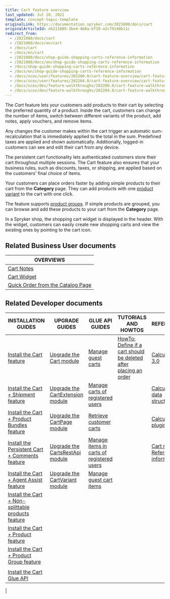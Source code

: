 ```yaml
---
title: Cart feature overview
last_updated: Jul 20, 2021
template: concept-topic-template
originalLink: https://documentation.spryker.com/2021080/docs/cart
originalArticleId: eb211809-3be4-4b8a-bf28-a2c79140b11c
redirect_from:
  - /2021080/docs/cart
  - /2021080/docs/en/cart
  - /docs/cart
  - /docs/en/cart
  - /2021080/docs/shop-guide-shopping-carts-reference-information
  - /2021080/docs/en/shop-guide-shopping-carts-reference-information
  - /docs/shop-guide-shopping-carts-reference-information
  - /docs/en/shop-guide-shopping-carts-reference-information
  - /docs/scos/user/features/202200.0/cart-feature-overview/cart-feature-overview.html
  - /docs/scos/user/features/202204.0/cart-feature-overview/cart-feature-overview.html
  - /docs/scos/dev/feature-walkthroughs/202200.0/cart-feature-walkthrough/cart-feature-walkthrough.html  
  - /docs/scos/dev/feature-walkthroughs/202204.0/cart-feature-walkthrough/cart-feature-walkthrough.html    
---
```


The *Cart* feature lets your customers add products to their cart by selecting the preferred quantity of a product. Inside the cart, customers can change the number of items, switch between different variants of the product, add notes, apply vouchers, and remove items.

Any changes the customer makes within the cart trigger an automatic sum-recalculation that is immediately applied to the total in the sum. Predefined taxes are applied and shown automatically. Additionally, logged-in customers can see and edit their cart from any device.  

The persistent cart functionality lets authenticated customers store their cart throughout multiple sessions. The Cart feature also ensures that your business rules, such as discounts, taxes, or shipping, are applied based on the customers' final choice of items.

Your customers can place orders faster by adding simple products to their cart from the **Category** page. They can add products with one [product variant](/docs/pbc/all/product-information-management/{{site.version}}/base-shop/feature-overviews/product-feature-overview/product-feature-overview.html) to the cart with one click.

The feature supports [product groups](/docs/pbc/all/product-information-management/{{site.version}}/base-shop/feature-overviews/product-groups-feature-overview.html). If simple products are grouped, you can browse and add these products to your cart from the **Category** page.

In a Spryker shop, the shopping cart widget is displayed in the header. With the widget, customers can easily create new shopping carts and view the existing ones by pointing to the cart icon.

## Related Business User documents

|OVERVIEWS|
|---|
| [Cart Notes](/docs/pbc/all/cart-and-checkout/{{site.version}}/base-shop/cart-feature-overview/cart-notes-overview.html)  |
| [Cart Widget](/docs/pbc/all/cart-and-checkout/{{site.version}}/base-shop/cart-feature-overview/cart-widget-overview.html)  |
| [Quick Order from the Catalog Page](/docs/pbc/all/cart-and-checkout/{{site.version}}/base-shop/cart-feature-overview/quick-order-from-the-catalog-page-overview.html)   |

## Related Developer documents

|INSTALLATION GUIDES  | UPGRADE GUIDES | GLUE API GUIDES | TUTORIALS AND HOWTOS | REFERENCES |
|---------| - | ---------|---------|---------|
| [Install the Cart feature](/docs/pbc/all/cart-and-checkout/{{site.version}}/base-shop/install-and-upgrade/install-features/install-the-cart-feature.html) | [Upgrade the Cart module](/docs/pbc/all/cart-and-checkout/{{site.version}}/base-shop/install-and-upgrade/upgrade-modules/upgrade-the-cart-module.html) | [Manage guest carts](/docs/pbc/all/cart-and-checkout/{{site.version}}/base-shop/manage-using-glue-api/manage-guest-carts/manage-guest-carts.html) | [HowTo: Define if a cart should be deleted after placing an order](/docs/pbc/all/cart-and-checkout/{{site.version}}/base-shop/tutorials-and-howtos/howto-define-if-a-cart-should-be-deleted-after-placing-an-order.html)  | [Calculation 3.0](/docs/pbc/all/cart-and-checkout/{{site.version}}/base-shop/extend-and-customize/calculation-3-0.html) |
| [Install the Cart + Shipment feature](/docs/pbc/all/cart-and-checkout/{{site.version}}/base-shop/install-and-upgrade/install-features/install-the-cart-shipment-feature.html) | [Upgrade the CartExtension module](/docs/pbc/all/cart-and-checkout/{{site.version}}/base-shop/install-and-upgrade/upgrade-modules/upgrade-the-cartextension-module.html) |[Manage carts of registered users](/docs/pbc/all/cart-and-checkout/{{site.version}}/base-shop/manage-using-glue-api/manage-carts-of-registered-users/manage-items-in-carts-of-registered-users.html) |   | [Calculation data structure](/docs/pbc/all/cart-and-checkout/{{site.version}}/base-shop/extend-and-customize/calculation-data-structure.html) |
| [Install the Cart + Product Bundles feature](/docs/pbc/all/cart-and-checkout/{{site.version}}/base-shop/install-and-upgrade/install-features/install-the-cart-product-bundles-feature.html) | [Upgrade the CartPage module](/docs/pbc/all/cart-and-checkout/{{site.version}}/base-shop/install-and-upgrade/upgrade-modules/upgrade-the-cartpage-module.html) | [Retrieve customer carts](/docs/pbc/all/cart-and-checkout/{{site.version}}/base-shop/manage-using-glue-api/retrieve-customer-carts.html)  |   |  [Calculator plugins](/docs/pbc/all/cart-and-checkout/{{site.version}}/base-shop/extend-and-customize/calculator-plugins.html) |
| [Install the Persistent Cart + Comments feature](/docs/pbc/all/cart-and-checkout/{{site.version}}/base-shop/install-and-upgrade/install-features/install-the-persistent-cart-comments-feature.html) | [Upgrade the CartsRestApi module](/docs/pbc/all/cart-and-checkout/{{site.version}}/base-shop/install-and-upgrade/upgrade-modules/upgrade-the-cartsrestapi-module.html) | [Manage items in carts of registered users](/docs/pbc/all/cart-and-checkout/{{site.version}}/base-shop/manage-using-glue-api/manage-carts-of-registered-users/manage-items-in-carts-of-registered-users.html)  |   | [Cart module: Reference information](/docs/pbc/all/cart-and-checkout/{{site.version}}/base-shop/extend-and-customize/cart-module-reference-information.html)  |
| [Install the Cart + Agent Assist feature](/docs/pbc/all/cart-and-checkout/{{site.version}}/base-shop/install-and-upgrade/install-features/install-the-cart-agent-assist-feature.html) | [Upgrade the CartVariant module](/docs/pbc/all/cart-and-checkout/{{site.version}}/base-shop/install-and-upgrade/upgrade-modules/upgrade-the-cartvariant-module.html) |[Manage guest cart items](/docs/pbc/all/cart-and-checkout/{{site.version}}/base-shop/manage-using-glue-api/manage-guest-carts/manage-guest-cart-items.html)|  | |
| [Install the Cart + Non-splittable products feature](/docs/pbc/all/cart-and-checkout/{{site.version}}/base-shop/install-and-upgrade/install-features/install-the-cart-non-splittable-products-feature.html) | | | |
| [Install the Cart + Product feature](/docs/pbc/all/cart-and-checkout/{{site.version}}/base-shop/install-and-upgrade/install-features/install-the-cart-product-feature.html) |  | | |
| [Install the Cart + Product Group feature](/docs/pbc/all/cart-and-checkout/{{site.version}}/base-shop/install-and-upgrade/install-features/install-the-cart-product-group-feature.html) | | | |
|  | | | |
| [Install the Cart Glue API](/docs/pbc/all/cart-and-checkout/{{site.version}}/base-shop/install-and-upgrade/install-glue-api/install-the-cart-glue-api.html) | | | |
|
